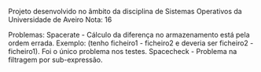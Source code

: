 Projeto desenvolvido no âmbito da disciplina de Sistemas Operativos da Universidade de Aveiro
Nota: 16

Problemas:
Spacerate - Cálculo da diferença no armazenamento está pela ordem errada. Exemplo: (tenho ficheiro1 - ficheiro2 e deveria ser ficheiro2 - ficheiro1). Foi o único problema nos testes.
Spacecheck - Problema na filtragem por sub-expressão.
